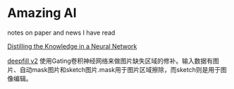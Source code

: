 # Amazing AI
notes on paper and news I have read

[Distilling the Knowledge in a Neural Network](https://arxiv.org/pdf/1503.02531.pdf)

[deepfill v2]()
使用Gating卷积神经网络来做图片缺失区域的修补。输入数据有图片、自动mask图片和sketch图片.mask用于图片区域擦除，而sketch则是用于图像编辑。

